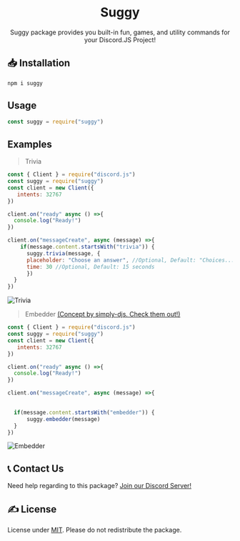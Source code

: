 <h1 align=center>
   Suggy
   </h1>

<p align=center>
   Suggy package provides you built-in fun, games, and utility commands for your Discord.JS Project!
</p>

## 📥 Installation
```bash
npm i suggy
```

## Usage
```js
const suggy = require("suggy")
```
## Examples
> Trivia
```js
const { Client } = require("discord.js")
const suggy = require("suggy")
const client = new Client({
   intents: 32767
})

client.on("ready" async () =>{
  console.log("Ready!")
})

client.on("messageCreate", async (message) =>{
    if(message.content.startsWith("trivia")) {
      suggy.trivia(message, {
      placeholder: "Choose an answer", //Optional, Default: "Choices..."
      time: 30 //Optional, Default: 15 seconds
      })
  }
})

```
![Trivia](https://raw.githubusercontent.com/Sugger25e/suggynpm/main/src/trivia.png)



> Embedder [(Concept by simply-djs. Check them out!)](https://www.npmjs.com/package/simply-djs)
```js
const { Client } = require("discord.js")
const suggy = require("suggy")
const client = new Client({
   intents: 32767
})

client.on("ready" async () =>{
  console.log("Ready!")
})

client.on("messageCreate", async (message) =>{

  
  if(message.content.startsWith("embedder")) {
      suggy.embedder(message)
  }
})

```
![Embedder](https://raw.githubusercontent.com/Sugger25e/suggynpm/main/src/embedder.png)

## 📞 Contact Us
Need help regarding to this package? [Join our Discord Server!](https://suggy.sugger25.repl.co/discord)


## ✍️ License
License under [MIT](https://choosealicense.com/licenses/mit/). Please do not redistribute the package.
